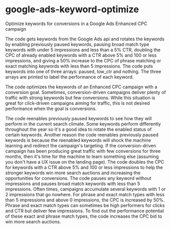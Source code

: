 # google-ads-keyword-optimize
Optimize keywords for conversions in a Google Ads Enhanced CPC campaign

The code gets keywords from the Google Ads api and rotates the keywords by enabling previously paused keywords, pausing broad match type keywords with under 5 impressions and less than a 5% CTR, doubling the CPC of already enabled keywords with a CTR above 5% and 100 or less impressions, and giving a 50% increase to the CPC of phrase matching or exact matching keywords with less than 5 impressions. The code puts keywords into one of three arrays: paused, low_ctr and nothing. The three arrays are printed to label the performance of each keyword. 

The code optimizes the keywords of an Enhanced CPC campaign with a conversion goal. Sometimes, conversion-driven campaigns deliver plenty of traffic with strong keywords but few conversions.  While this situation is great for click-driven campaigns aiming for traffic, this is not desired performance when the goal is conversions.

The code reenables previously paused keywords to see how they will perform in the current search climate. Some keywords perform differently throughout the year so it's a good idea to rotate the enabled status of certain keywords. Another reason the code reenables previously paused keywords is because the reenabled keywords will shock the machine learning and redirect the campaign's targeting. If the conversion-driven campaign has been producing great traffic with few conversions for three months, then it's time for the machine to learn something else (assuming you don't have a UX issue on the landing page). The code doubles the CPC for keywords with a CTR above 5% and 100 or less impressions to help the stronger keywords win more search auctions and increasing the opportunities for conversions. The code pauses any keyword without impressions and pauses broad match keywords with less than 5 impressions. Often times, campaigns accumulate several keywords with 1 or 2 impressions that go nowhere. For phrase and exact match types with less than 5 impressions and above 0 impressions, the CPC is increased by 50%.  Phrase and exact match types can sometimes be high performers for clicks and CTR but deliver few impressions. To find out the performance potential of these exact and phrase match types, the code increases the CPC bid to win more search auctions.
